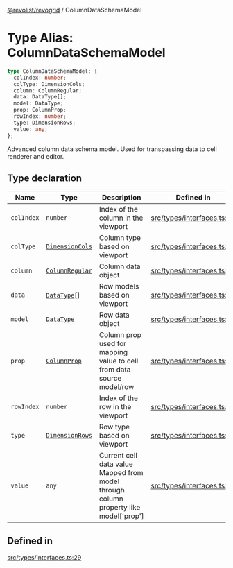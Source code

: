 [@revolist/revogrid](README.md) / ColumnDataSchemaModel

# Type Alias: ColumnDataSchemaModel

```ts
type ColumnDataSchemaModel: {
  colIndex: number;
  colType: DimensionCols;
  column: ColumnRegular;
  data: DataType[];
  model: DataType;
  prop: ColumnProp;
  rowIndex: number;
  type: DimensionRows;
  value: any;
};
```

Advanced column data schema model.
Used for transpassing data to cell renderer and editor.

## Type declaration

| Name | Type | Description | Defined in |
| ------ | ------ | ------ | ------ |
| `colIndex` | `number` | Index of the column in the viewport | [src/types/interfaces.ts:49](https://github.com/revolist/revogrid/blob/541ed3c2070ab701e47c29bb6172b17d19a08816/src/types/interfaces.ts#L49) |
| `colType` | [`DimensionCols`](TypeAlias.DimensionCols.md) | Column type based on viewport | [src/types/interfaces.ts:53](https://github.com/revolist/revogrid/blob/541ed3c2070ab701e47c29bb6172b17d19a08816/src/types/interfaces.ts#L53) |
| `column` | [`ColumnRegular`](Interface.ColumnRegular.md) | Column data object | [src/types/interfaces.ts:41](https://github.com/revolist/revogrid/blob/541ed3c2070ab701e47c29bb6172b17d19a08816/src/types/interfaces.ts#L41) |
| `data` | [`DataType`](TypeAlias.DataType.md)[] | Row models based on viewport | [src/types/interfaces.ts:61](https://github.com/revolist/revogrid/blob/541ed3c2070ab701e47c29bb6172b17d19a08816/src/types/interfaces.ts#L61) |
| `model` | [`DataType`](TypeAlias.DataType.md) | Row data object | [src/types/interfaces.ts:37](https://github.com/revolist/revogrid/blob/541ed3c2070ab701e47c29bb6172b17d19a08816/src/types/interfaces.ts#L37) |
| `prop` | [`ColumnProp`](TypeAlias.ColumnProp.md) | Column prop used for mapping value to cell from data source model/row | [src/types/interfaces.ts:33](https://github.com/revolist/revogrid/blob/541ed3c2070ab701e47c29bb6172b17d19a08816/src/types/interfaces.ts#L33) |
| `rowIndex` | `number` | Index of the row in the viewport | [src/types/interfaces.ts:45](https://github.com/revolist/revogrid/blob/541ed3c2070ab701e47c29bb6172b17d19a08816/src/types/interfaces.ts#L45) |
| `type` | [`DimensionRows`](TypeAlias.DimensionRows.md) | Row type based on viewport | [src/types/interfaces.ts:57](https://github.com/revolist/revogrid/blob/541ed3c2070ab701e47c29bb6172b17d19a08816/src/types/interfaces.ts#L57) |
| `value` | `any` | Current cell data value Mapped from model through column property like model['prop'] | [src/types/interfaces.ts:66](https://github.com/revolist/revogrid/blob/541ed3c2070ab701e47c29bb6172b17d19a08816/src/types/interfaces.ts#L66) |

## Defined in

[src/types/interfaces.ts:29](https://github.com/revolist/revogrid/blob/541ed3c2070ab701e47c29bb6172b17d19a08816/src/types/interfaces.ts#L29)

